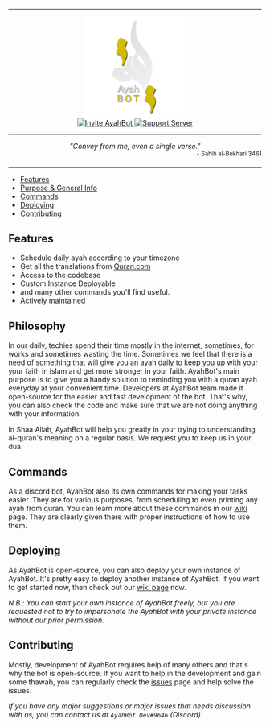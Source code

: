 ***

<div align="center">
  <img src="assets/logo.png" alt="AyahBot" height="200"/>
</div>

<div align="center">
  <a href="https://discord.com/oauth2/authorize?client_id=864837051144863754&permissions=34359830592&scope=bot%20applications.commands">
    <img src="https://img.shields.io/static/v1?label=Invite&message=AyahBot&color=117302&style=for-the-badge&logo=discord&logoColor=white" alt="Invite AyahBot">
  </a>
  <a href="https://discord.gg/TMv5dAE5cx">
    <img src="https://img.shields.io/discord/866562541424607253?label=support%20server&color=117302&style=for-the-badge" alt="Support Server" />
  </a>
</div>

***

<div align="center">
 <i>"Convey from me, even a single verse."</i>
 <div align="right"><sup>- Sahih al-Bukhari 3461</sub></div>
</div>

***

* [Features](#features)
* [Purpose & General Info](#philosophy)
* [Commands](#commands)
* [Deploying](#deploying)
* [Contributing](#contributing)

## Features

* Schedule daily ayah according to your timezone
* Get all the translations from [Quran.com](https://quran.com)
* Access to the codebase
* Custom Instance Deployable
* and many other commands you'll find useful.
* Actively maintained

## Philosophy

In our daily, techies spend their time mostly in the internet, sometimes, for works and sometimes wasting the time. Sometimes we feel that there is a need of something that will give you an ayah daily to keep you up with your your faith in islam and get more stronger in your faith. AyahBot's main purpose is to give you a handy solution to reminding you with a quran ayah everyday at your convenient time. Developers at AyahBot team made it open-source for the easier and fast development of the bot. That's why, you can also check the code and make sure that we are not doing anything with your information.

In Shaa Allah, AyahBot will help you greatly in your trying to understanding al-quran's meaning on a regular basis. We request you to keep us in your dua.

## Commands

As a discord bot, AyahBot also its own commands for making your tasks easier. They are for various purposes, from scheduling to even printing any ayah from quran. You can learn more about these commands in our [wiki](https://github.com/AyahBot-Dev/AyahBot-Discord/wiki/Commands) page. They are clearly given there with proper instructions of how to use them.

## Deploying

As AyahBot is open-source, you can also deploy your own instance of AyahBot. It's pretty easy to deploy another instance of AyahBot. If you want to get started now, then check out our [wiki page]() now.

*N.B.: You can start your own instance of AyahBot freely, but you are requested not to try to impersonate the AyahBot with your private instance without our prior permission.*

## Contributing

Mostly, development of AyahBot requires help of many others and that's why the bot is open-source. If you want to help in the development and gain some thawab, you can regularly check the [issues](https://github.com/AyahBot-Dev/AyahBot-Discord/issues) page and help solve the issues.

*If you have any major suggestions or major issues that needs discussion with us, you can contact us at `AyahBot Dev#9646` (Discord)*
